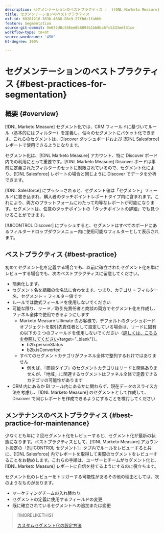 ```yaml
---
description: セグメンテーションのベストプラクティス -  [!DNL Marketo Measure]
title: セグメンテーションのベストプラクティス
exl-id: 68281210-383b-4688-86e9-27fbdc1fabbb
feature: Segmentation
source-git-commit: 9e672d0c568ee0b889461bb8ba6fc6333edf31ce
workflow-type: tm+mt
source-wordcount: '450'
ht-degree: 100%

---
```


# セグメンテーションのベストプラクティス {#best-practices-for-segmentation}

## 概要 {#overview}

[!DNL Marketo Measure] セグメント化では、CRM フィールドに基づいてルール（基本的にはフィルター）を定義し、個々のセグメントにバケット化できます。これらのセグメントは、Discover ダッシュボードおよび [!DNL Salesforce] レポートで使用できるようになります。

セグメント化は、[!DNL Marketo Measure] アカウント、特に Discover ボード内での利用にとって重要です。[!DNL Marketo Measure] Discover ボードは事前に定義されたフィルターのセットに制限されているので、セグメント化により、[!DNL Salesforce] レポートの場合と同じように Discover でデータを分析できます。

[!DNL Salesforce] にプッシュされると、セグメント値は「セグメント」フィールドに書き込まれ、購入者のタッチポイントレポートタイプ内に含まれます。これにより、両方のプラットフォームにわたって均等なレポートが可能になります。セグメントは、任意のタッチポイントの「タッチポイントの詳細」でも見つけることができます。

[!UICONTROL Discover] にプッシュすると、セグメントはすべてのボードにあるフィルタードロップダウンメニュー内に使用可能なフィルターとして表示されます。

## ベストプラクティス {#best-practice}

初めてセグメント化を定義する場合でも、以前に確立されたセグメント化を単にレビューする場合でも、次のベストプラクティスに留意してください。

* 簡素化します。
* セグメント名を組織の命名法に合わせます。つまり、カテゴリ = フィルター名、セグメント = フィルター値です
* ルールでは数式フィールドを使用しないでください
* 可能な限り、リード／取引先責任者と商談の両方でセグメント化を作成し、ファネル全体で使用できるようにします
   * Marketo Measure Ultimate のお客様で、デフォルトのダッシュボードオブジェクトを取引先責任者として設定している場合は、リードに固有の以下の 2 つのフィールドを使用しないでください（[詳しくは、こちらを参照してください](/help/marketo-measure-ultimate/data-integrity-requirement.md){target="_blank"}）。
      * b2b.personStatus
      * b2b.isConverted
   * すべてのセグメントカテゴリがファネル全体で整列するわけではありません
      * 例えば、「商談タイプ」のセグメントカテゴリはリードと関係ありませんが、「地域」に関連するセグメントはファネル全体で定義できるカテゴリの可能性があります
* CRM 内にあるか BI ツール内にあるかに関わらず、現在データのスライス方法を考慮し、[!DNL Marketo Measure] のセグメントとして作成して、Discover で同じレポートを作成できるようにすることを検討してください

## メンテナンスのベストプラクティス {#best-practice-for-maintenance}

少なくとも年に 2 回セグメント化をレビューすると、セグメント化が最新の状態になります。ベストプラクティスとして、[!DNL Marketo Measure] アカウント設定の「[!UICONTROL セグメント]」タブ内でルールをレビューすると共に、[!DNL Salesforce] 内でレポートを取得して実際のセグメントをレビューすることをお勧めします。これらの手順は、ユーザーとチームがセグメント化と、[!DNL Marketo Measure] レポートに自信を持てるようにするのに役立ちます。

セグメント化のレビューをトリガーする可能性があるその他の理由としては、次のようなものがあります。

* マーケティングチームの入れ替わり
* セグメントの定義に使用するフィールドの変更
* 既に確立されているセグメントへの追加または変更

>[!MORELIKETHIS]
>
>[カスタムセグメント化の設定方法](/help/advanced-marketo-measure-features/segmentation/custom-segmentation.md)
